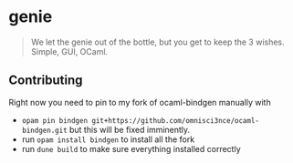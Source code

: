 # genie

> We let the genie out of the bottle, but you get to keep the 3 wishes. Simple, GUI, OCaml.

## Contributing

Right now you need to pin to my fork of ocaml-bindgen manually with

- `opam pin bindgen git+https://github.com/omnisci3nce/ocaml-bindgen.git` but this will be fixed imminently.
- run `opam install bindgen` to install all the fork
- run `dune build` to make sure everything installed correctly